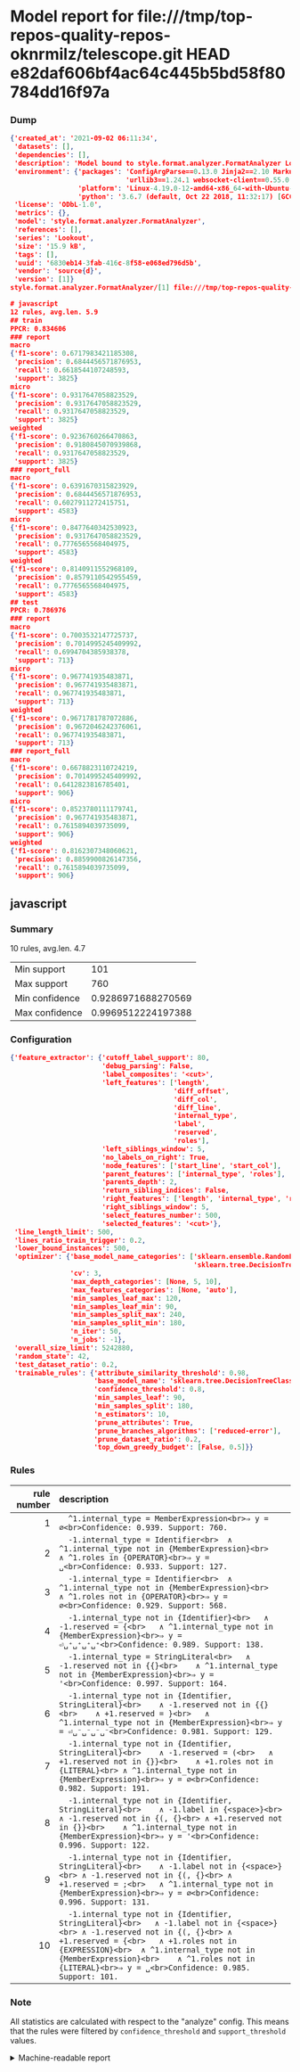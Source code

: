 # Model report for file:///tmp/top-repos-quality-repos-oknrmilz/telescope.git HEAD e82daf606bf4ac64c445b5bd58f80784dd16f97a

### Dump

```json
{'created_at': '2021-09-02 06:11:34',
 'datasets': [],
 'dependencies': [],
 'description': 'Model bound to style.format.analyzer.FormatAnalyzer Lookout analyzer.',
 'environment': {'packages': 'ConfigArgParse==0.13.0 Jinja2==2.10 MarkupSafe==1.1.1 PyStemmer==1.3.0 PyYAML==5.1 Pympler==0.5 SQLAlchemy==1.2.10 SQLAlchemy-Utils==0.33.3 asdf==2.3.2 bblfsh==2.12.7 boto==2.49.0 boto3==1.9.130 botocore==1.12.130 cachetools==2.0.1 certifi==2019.3.9 chardet==3.0.4 clint==0.5.1 docker==3.7.0 docker-pycreds==0.4.0 dulwich==0.19.11 grpcio==1.19.0 grpcio-tools==1.19.0 humanfriendly==4.16.1 humanize==0.5.1 idna==2.8 jmespath==0.9.4 jsonschema==2.6.0 lookout-sdk==0.4.1 lookout-sdk-ml==0.19.0 lookout-style==0.2.0 lz4==2.1.6 modelforge==0.12.1 numpy==1.16.2 packaging==19.0 pandas==0.22.0 pip==19.0.3 protobuf==3.7.0 psycopg2-binary==2.7.5 pygtrie==2.3 pyparsing==2.3.1 python-dateutil==2.8.0 python-igraph==0.7.1.post6 pytz==2019.1 requests==2.21.0 requirements-parser==0.2.0 scikit-learn==0.20.1 scikit-optimize==0.5.2 scipy==1.2.1 semantic-version==2.6.0 setuptools==40.8.0 six==1.12.0 smart-open==1.8.1 sourced-ml==0.8.2 spdx==2.5.0 stringcase==1.2.0 tabulate==0.8.2 tqdm==4.31.1 '
                             'urllib3==1.24.1 websocket-client==0.55.0 xxhash==1.3.0',
                 'platform': 'Linux-4.19.0-12-amd64-x86_64-with-Ubuntu-18.04-bionic',
                 'python': '3.6.7 (default, Oct 22 2018, 11:32:17) [GCC 8.2.0]'},
 'license': 'ODbL-1.0',
 'metrics': {},
 'model': 'style.format.analyzer.FormatAnalyzer',
 'references': [],
 'series': 'Lookout',
 'size': '15.9 kB',
 'tags': [],
 'uuid': '6830eb14-3fab-416c-8f58-e068ed796d5b',
 'vendor': 'source{d}',
 'version': [1]}
style.format.analyzer.FormatAnalyzer/[1] file:///tmp/top-repos-quality-repos-oknrmilz/telescope.git e82daf606bf4ac64c445b5bd58f80784dd16f97a

# javascript
12 rules, avg.len. 5.9
## train
PPCR: 0.834606
### report
macro
{'f1-score': 0.6717983421185308,
 'precision': 0.6844456571876953,
 'recall': 0.6618544107248593,
 'support': 3825}
micro
{'f1-score': 0.9317647058823529,
 'precision': 0.9317647058823529,
 'recall': 0.9317647058823529,
 'support': 3825}
weighted
{'f1-score': 0.9236760266470863,
 'precision': 0.9180845070939868,
 'recall': 0.9317647058823529,
 'support': 3825}
### report_full
macro
{'f1-score': 0.6391670315823929,
 'precision': 0.6844456571876953,
 'recall': 0.6027911272415751,
 'support': 4583}
micro
{'f1-score': 0.8477640342530923,
 'precision': 0.9317647058823529,
 'recall': 0.7776565568404975,
 'support': 4583}
weighted
{'f1-score': 0.8140911552968109,
 'precision': 0.8579110542955459,
 'recall': 0.7776565568404975,
 'support': 4583}
## test
PPCR: 0.786976
### report
macro
{'f1-score': 0.7003532147725737,
 'precision': 0.7014995245409992,
 'recall': 0.6994704385938378,
 'support': 713}
micro
{'f1-score': 0.967741935483871,
 'precision': 0.967741935483871,
 'recall': 0.967741935483871,
 'support': 713}
weighted
{'f1-score': 0.9671781787072886,
 'precision': 0.9672046242376061,
 'recall': 0.967741935483871,
 'support': 713}
### report_full
macro
{'f1-score': 0.6678823110724219,
 'precision': 0.7014995245409992,
 'recall': 0.6412823816785401,
 'support': 906}
micro
{'f1-score': 0.8523780111179741,
 'precision': 0.967741935483871,
 'recall': 0.7615894039735099,
 'support': 906}
weighted
{'f1-score': 0.8162307348060621,
 'precision': 0.8859900826147356,
 'recall': 0.7615894039735099,
 'support': 906}
```

## javascript
### Summary
10 rules, avg.len. 4.7

| | |
|-|-|
|Min support|101|
|Max support|760|
|Min confidence|0.9286971688270569|
|Max confidence|0.9969512224197388|

### Configuration

```json
{'feature_extractor': {'cutoff_label_support': 80,
                       'debug_parsing': False,
                       'label_composites': '<cut>',
                       'left_features': ['length',
                                         'diff_offset',
                                         'diff_col',
                                         'diff_line',
                                         'internal_type',
                                         'label',
                                         'reserved',
                                         'roles'],
                       'left_siblings_window': 5,
                       'no_labels_on_right': True,
                       'node_features': ['start_line', 'start_col'],
                       'parent_features': ['internal_type', 'roles'],
                       'parents_depth': 2,
                       'return_sibling_indices': False,
                       'right_features': ['length', 'internal_type', 'reserved', 'roles'],
                       'right_siblings_window': 5,
                       'select_features_number': 500,
                       'selected_features': '<cut>'},
 'line_length_limit': 500,
 'lines_ratio_train_trigger': 0.2,
 'lower_bound_instances': 500,
 'optimizer': {'base_model_name_categories': ['sklearn.ensemble.RandomForestClassifier',
                                              'sklearn.tree.DecisionTreeClassifier'],
               'cv': 3,
               'max_depth_categories': [None, 5, 10],
               'max_features_categories': [None, 'auto'],
               'min_samples_leaf_max': 120,
               'min_samples_leaf_min': 90,
               'min_samples_split_max': 240,
               'min_samples_split_min': 180,
               'n_iter': 50,
               'n_jobs': -1},
 'overall_size_limit': 5242880,
 'random_state': 42,
 'test_dataset_ratio': 0.2,
 'trainable_rules': {'attribute_similarity_threshold': 0.98,
                     'base_model_name': 'sklearn.tree.DecisionTreeClassifier',
                     'confidence_threshold': 0.8,
                     'min_samples_leaf': 90,
                     'min_samples_split': 180,
                     'n_estimators': 10,
                     'prune_attributes': True,
                     'prune_branches_algorithms': ['reduced-error'],
                     'prune_dataset_ratio': 0.2,
                     'top_down_greedy_budget': [False, 0.5]}}
```

### Rules

| rule number | description |
|----:|:-----|
| 1 | `  ^1.internal_type = MemberExpression<br>⇒ y = ∅<br>Confidence: 0.939. Support: 760.` |
| 2 | `  -1.internal_type = Identifier<br>	∧ ^1.internal_type not in {MemberExpression}<br>	∧ ^1.roles in {OPERATOR}<br>⇒ y = ␣<br>Confidence: 0.933. Support: 127.` |
| 3 | `  -1.internal_type = Identifier<br>	∧ ^1.internal_type not in {MemberExpression}<br>	∧ ^1.roles not in {OPERATOR}<br>⇒ y = ∅<br>Confidence: 0.929. Support: 568.` |
| 4 | `  -1.internal_type not in {Identifier}<br>	∧ -1.reserved = {<br>	∧ ^1.internal_type not in {MemberExpression}<br>⇒ y = ⏎␣⁺␣⁺␣⁺␣⁺<br>Confidence: 0.989. Support: 138.` |
| 5 | `  -1.internal_type = StringLiteral<br>	∧ -1.reserved not in {{}<br>	∧ ^1.internal_type not in {MemberExpression}<br>⇒ y = '<br>Confidence: 0.997. Support: 164.` |
| 6 | `  -1.internal_type not in {Identifier, StringLiteral}<br>	∧ -1.reserved not in {{}<br>	∧ +1.reserved = }<br>	∧ ^1.internal_type not in {MemberExpression}<br>⇒ y = ⏎␣⁻␣⁻␣⁻␣⁻<br>Confidence: 0.981. Support: 129.` |
| 7 | `  -1.internal_type not in {Identifier, StringLiteral}<br>	∧ -1.reserved = (<br>	∧ +1.reserved not in {}}<br>	∧ +1.roles not in {LITERAL}<br>	∧ ^1.internal_type not in {MemberExpression}<br>⇒ y = ∅<br>Confidence: 0.982. Support: 191.` |
| 8 | `  -1.internal_type not in {Identifier, StringLiteral}<br>	∧ -1.label in {<space>}<br>	∧ -1.reserved not in {(, {}<br>	∧ +1.reserved not in {}}<br>	∧ ^1.internal_type not in {MemberExpression}<br>⇒ y = '<br>Confidence: 0.996. Support: 122.` |
| 9 | `  -1.internal_type not in {Identifier, StringLiteral}<br>	∧ -1.label not in {<space>}<br>	∧ -1.reserved not in {(, {}<br>	∧ +1.reserved = ;<br>	∧ ^1.internal_type not in {MemberExpression}<br>⇒ y = ∅<br>Confidence: 0.996. Support: 131.` |
| 10 | `  -1.internal_type not in {Identifier, StringLiteral}<br>	∧ -1.label not in {<space>}<br>	∧ -1.reserved not in {(, {}<br>	∧ +1.reserved = {<br>	∧ +1.roles not in {EXPRESSION}<br>	∧ ^1.internal_type not in {MemberExpression}<br>	∧ ^1.roles not in {LITERAL}<br>⇒ y = ␣<br>Confidence: 0.985. Support: 101.` |

### Note
All statistics are calculated with respect to the "analyze" config. This means that the rules were filtered by
`confidence_threshold` and `support_threshold` values.

<details>
    <summary>Machine-readable report</summary>
```json
{"javascript": {"avg_rule_len": 4.7, "max_conf": 0.9969512224197388, "max_support": 760, "min_conf": 0.9286971688270569, "min_support": 101, "num_rules": 10}}
```
</details>
